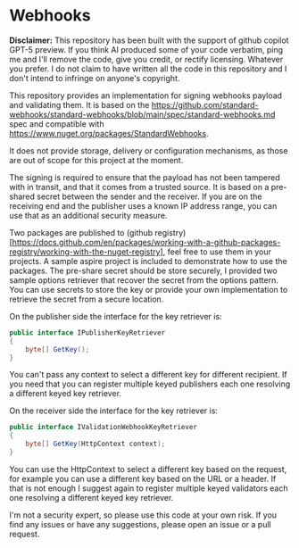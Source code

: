 # Webhooks

**Disclaimer:** This repository has been built with the support of github copilot GPT-5 preview. If you think AI produced some of your code verbatim, ping me and I'll remove the code, give you credit, or rectify licensing. Whatever you prefer. I do not claim to have written all the code in this repository and I don't intend to infringe on anyone's copyright.

This repository provides an implementation for signing webhooks payload and validating them. It is based on the https://github.com/standard-webhooks/standard-webhooks/blob/main/spec/standard-webhooks.md spec and compatible with https://www.nuget.org/packages/StandardWebhooks.

It does not provide storage, delivery or configuration mechanisms, as those are out of scope for this project at the moment.

The signing is required to ensure that the payload has not been tampered with in transit, and that it comes from a trusted source. It is based on a pre-shared secret between the sender and the receiver. If you are on the receiving end and the publisher uses a known IP address range, you can use that as an additional security measure.

Two packages are published to (github registry)[https://docs.github.com/en/packages/working-with-a-github-packages-registry/working-with-the-nuget-registry], feel free to use them in your projects. A sample aspire project is included to demonstrate how to use the packages. The pre-share secret should be store securely, I provided two sample options retriever that recover the secret from the options pattern. You can use secrets to store the key or provide your own implementation to retrieve the secret from a secure location.

On the publisher side the interface for the key retriever is:

```csharp
public interface IPublisherKeyRetriever
{
    byte[] GetKey();
}
```

You can't pass any context to select a different key for different recipient. If you need that you can register multiple keyed publishers each one resolving a different keyed key retriever.

On the receiver side the interface for the key retriever is:

```csharp
public interface IValidationWebhookKeyRetriever
{
    byte[] GetKey(HttpContext context);
}
```

You can use the HttpContext to select a different key based on the request, for example you can use a different key based on the URL or a header. If that is not enough I suggest again to register multiple keyed validators each one resolving a different keyed key retriever.

I'm not a security expert, so please use this code at your own risk. If you find any issues or have any suggestions, please open an issue or a pull request.
